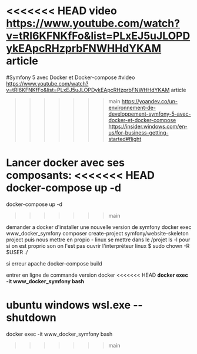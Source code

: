 <<<<<<< HEAD
**video**
https://www.youtube.com/watch?v=tRI6KFNKfFo&list=PLxEJ5uJLOPDykEApcRHzprbFNWHHdYKAM
**article**
=======
#Symfony 5 avec Docker et Docker-compose
#video 
https://www.youtube.com/watch?v=tRI6KFNKfFo&list=PLxEJ5uJLOPDykEApcRHzprbFNWHHdYKAM
article
>>>>>>> main
https://yoandev.co/un-environnement-de-developpement-symfony-5-avec-docker-et-docker-compose
https://insider.windows.com/en-us/for-business-getting-started#flight

Lancer docker avec ses composants:
<<<<<<< HEAD
****docker-compose up -d****
=======
docker-compose up -d
>>>>>>> main


demander a docker d'installer une nouvelle version de symfony
docker exec www_docker_symfony composer create-project symfony/website-skeleton project
puis nous mettre en propio - linux
se mettre dans le /projet
ls -l pour si on est proprio son on l'est pas ouvrir l'interpréteur linux
$ sudo chown -R $USER ./

si erreur apache docker-compose build


entrer en ligne de commande version docker
<<<<<<< HEAD
**docker exec -it www_docker_symfony bash**


ubuntu windows
wsl.exe --shutdown
=======
docker exec -it www_docker_symfony bash
>>>>>>> main
